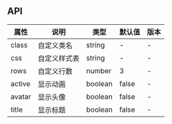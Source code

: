 ## API

| 属性   | 说明         | 类型    | 默认值 | 版本 |
| ------ | ------------ | ------- | ------ | ---- |
| class  | 自定义类名   | string  | -      | -    |
| css    | 自定义样式表 | string  | -      | -    |
| rows   | 自定义行数   | number  | 3      | -    |
| active | 显示动画     | boolean | false  | -    |
| avatar | 显示头像     | boolean | false  | -    |
| title  | 显示标题     | boolean | false  | -    |
